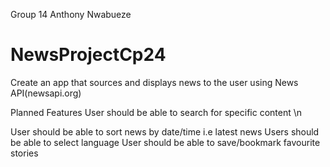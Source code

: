  Group 14
 Anthony Nwabueze
# NewsProjectCp24

Create an app that sources and displays news to the user using News API(newsapi.org)

Planned Features
User should be able to search for specific content \n

User should be able to sort news by date/time i.e latest news
Users should be able to select language
User should be able to save/bookmark favourite stories
